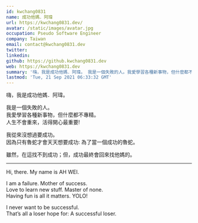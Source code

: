 ```yaml
---
id: kwchang0831
name: 成功他媽．阿瑋
url: https://kwchang0831.dev/
avatar: /static/images/avatar.jpg
occupation: Pseudo Software Engineer
company: Taiwan
email: contact@kwchang0831.dev
twitter:
linkedin:
github: https://github.kwchang0831.dev
web: https://kwchang0831.dev
summary: '嗨，我是成功他媽．阿瑋。 我是一個失敗的人。我愛學習各種新事物，但什麼都不專精。人生不會重來，活得開心最重要！ 我從來沒想過要成功。 因為只有魯蛇才會天天想要成功: 為了當一個成功的魯蛇。 雖然，在這找不到成功；但，成功最終會回來找他媽的。'
lastmod: 'Tue, 21 Sep 2021 06:33:32 GMT'
---
```


嗨，我是成功他媽．阿瑋。

我是一個失敗的人。  
我愛學習各種新事物，但什麼都不專精。  
人生不會重來，活得開心最重要!

我從來沒想過要成功。  
因為只有魯蛇才會天天想要成功: 為了當一個成功的魯蛇。

雖然，在這找不到成功；但，成功最終會回來找他媽的。

---

Hi, there. My name is AH WEI.

I am a failure. Mother of success.  
Love to learn new stuff. Master of none.  
Having fun is all it matters. YOLO!

I never want to be successful.  
That’s all a loser hope for: A successful loser.

